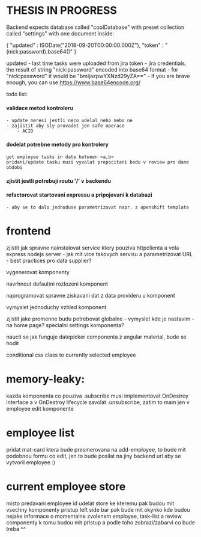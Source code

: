 # THESIS IN PROGRESS
Backend expects database called "coolDatabase" with preset collection
called "settings" with one document inside:

{
    "updated" : ISODate("2018-09-20T00:00:00.000Z"),
    "token" : "(nick:password).base64()"
}

updated - last time tasks were uploaded from jira
token - jira credentials, the result of string "nick:password" encoded into base64 format
    - for "nick:password" it would be "bmljazpwYXNzd29yZA=="
    - if you are brave enough, you can use https://www.base64encode.org/





todo list:

#### validace metod kontroleru
    - update neresi jestli neco udelal nebo nebo ne
    - zajistit aby sly provadet jen safe operace
        - ACID

#### dodelat potrebne metody pro kontrolery
    get employee tasks in date between <a,b>
    pridani/update tasku musi vyvolat prepocitani bodu v review pro dane obdobi

#### zjistit jestli potrebuji routu '/' v backendu

#### refactorovat startovani expressu a pripojovani k databazi
    - aby se to dalo jednoduse parametrizovat napr. z openshift template

# frontend
zjistit jak spravne nainstalovat service ktery pouziva httpclienta a vola
express nodejs server 
    - jak mit vice takovych servisu a parametrizovat URL
    - best practices pro data supplier?

vygenerovat komponenty

navrhnout defaultni rozlozeni komponent

naprogramovat spravne ziskavani dat z data provideru u komponent

vymyslet jednoduchy vzhled komponent

zjistit jake promenne budu potrebovat globalne
    - vymyslet kde je nastavim
        - na home page? specialni settings komponenta?

naucit se jak funguje datepicker componenta z angular material, bude se hodit

conditional css class to currently selected employee
    
# memory-leaky:
kazda komponenta co pouziva .subscribe musi implementovat OnDestroy interface
a v OnDestroy lifecycle zavolat .unsubscribe, zatim to mam jen v employee edit komponente

# employee list
pridat mat-card ktera bude presmerovana na add-employee, to bude mit podobnou formu co edit, jen to bude posilat na jiny backend url aby se vytvoril employee :)


# current employee store
misto predavani employee id udelat store ke kteremu pak budou mit
vsechny komponenty pristup
left side bar pak bude mit okynko kde budou nejake informace o momentalne
zvolenem employee, task-list a review componenty k tomu budou mit pristup
a podle toho zobrazi/zabarvi co bude treba ^^

